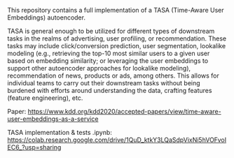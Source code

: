 This repository contains a full implementation of a TASA (Time-Aware User Embeddings) autoencoder.

TASA is general enough to be utilized for different types of downstream tasks in the realms of advertising, user profiling, or recommendation. These tasks may include click/conversion prediction, user segmentation, lookalike modeling (e.g., retrieving the top-10 most similar users to a given user based on embedding similarity; or leveraging the user embeddings to support other autoencoder approaches for lookalike modeling), recommendation of news, products or ads, among others. This allows for individual teams to carry out their downstream tasks without being burdened with efforts around understanding the data, crafting features (feature engineering), etc.

Paper: https://www.kdd.org/kdd2020/accepted-papers/view/time-aware-user-embeddings-as-a-service

TASA implementation & tests .ipynb: https://colab.research.google.com/drive/1QuD_ktkY3LQaSdpVixNi5hVOFvoIEC6_?usp=sharing 
